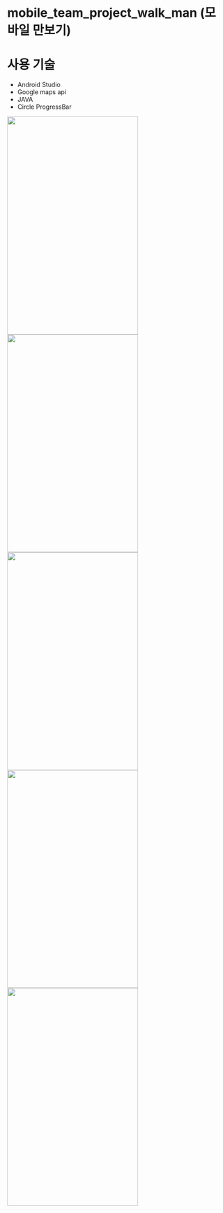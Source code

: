 # mobile_team_project_walk_man (모바일 만보기)

# 사용 기술
 - Android Studio
 - Google maps api
 - JAVA
 - Circle ProgressBar

<img src="https://user-images.githubusercontent.com/42136056/121801920-c3e88400-cc74-11eb-8e88-3d5743f2b632.png" width="300" height="500">
<img src="https://user-images.githubusercontent.com/42136056/121801985-20e43a00-cc75-11eb-936c-76f9dfa198c4.png" width="300" height="500">
<img src="https:///user-images.githubusercontent.com/42136056/131460767-746244d4-ee89-4589-92b0-bebf92b713f0.png"  width="300" height="500">     
<img src="https://user-images.githubusercontent.com/42136056/121801989-293c7500-cc75-11eb-91a1-85625b0290df.png" width="300" height="500">
<img src="https://user-images.githubusercontent.com/42136056/121801992-2b9ecf00-cc75-11eb-9cf8-d919efe77a7e.png" width="300" height="500">
